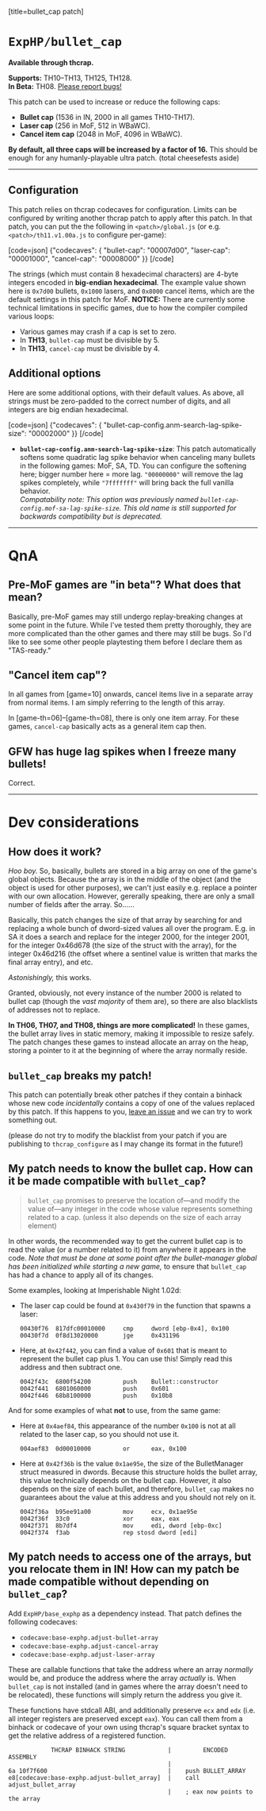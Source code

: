 [title=bullet_cap patch]

# `ExpHP/bullet_cap`

**Available through thcrap.**

**Supports:** TH10&ndash;TH13, TH125, TH128. <br>
**In Beta:** TH08. [Please report bugs!](https://github.com/ExpHP/thcrap-patches/issues/new)

This patch can be used to increase or reduce the following caps:

* **Bullet cap** (1536 in IN, 2000 in all games TH10-TH17).
* **Laser cap** (256 in MoF, 512 in WBaWC).
* **Cancel item cap** (2048 in MoF, 4096 in WBaWC).

**By default, all three caps will be increased by a factor of 16.**  This should be enough for any humanly-playable ultra patch. (total cheesefests aside)

---

## Configuration

This patch relies on thcrap codecaves for configuration.  Limits can be configured by writing another thcrap patch to apply after this patch.  In that patch, you can put the the following in `<patch>/global.js` (or e.g. `<patch>/th11.v1.00a.js` to configure per-game):

[code=json]
{"codecaves": {
    "bullet-cap": "00007d00",
    "laser-cap": "00001000",
    "cancel-cap": "00008000"
}}
[/code]

The strings (which must contain 8 hexadecimal characters) are 4-byte integers encoded in **big-endian hexadecimal**.  The example value shown here is `0x7d00` bullets, `0x1000` lasers, and `0x8000` cancel items, which are the default settings in this patch for MoF.  **NOTICE:** There are currently some technical limitations in specific games, due to how the compiler compiled various loops:

* Various games may crash if a cap is set to zero.
* In **TH13**, `bullet-cap` must be divisible by 5.
* In **TH13**, `cancel-cap` must be divisible by 4.

## Additional options

Here are some additional options, with their default values.  As above, all strings must be zero-padded to the correct number of digits, and all integers are big endian hexadecimal.

[code=json]
{"codecaves": {
    "bullet-cap-config.anm-search-lag-spike-size": "00002000"
}}
[/code]

* **`bullet-cap-config.anm-search-lag-spike-size`**:  This patch automatically softens some quadratic lag spike behavior when canceling many bullets in the following games: MoF, SA, TD.  You can configure the softening here; bigger number here = more lag. `"00000000"` will remove the lag spikes completely, while `"7fffffff"` will bring back the full vanilla behavior.<br>
  *Compatability note: This option was previously named `bullet-cap-config.mof-sa-lag-spike-size`. This old name is still supported for backwards compatibility but is deprecated.*

---

# QnA

## Pre-MoF games are "in beta"? What does that mean?

Basically, pre-MoF games may still undergo replay-breaking changes at some point in the future.  While I've tested them pretty thoroughly, they are more complicated than the other games and there may still be bugs.  So I'd like to see some other people playtesting them before I declare them as "TAS-ready."

## "Cancel item cap"?

In all games from [game=10] onwards, cancel items live in a separate array from normal items.  I am simply referring to the length of this array.

In [game-th=06]&ndash;[game-th=08], there is only one item array.  For these games, `cancel-cap` basically acts as a general item cap then.

## GFW has huge lag spikes when I freeze many bullets!

Correct.

---

# Dev considerations

## How does it work?

*Hoo boy.*  So, basically, bullets are stored in a big array on one of the game's global objects.  Because the array is in the middle of the object (and the object is used for other purposes), we can't just easily e.g. replace a pointer with our own allocation.  However, gererally speaking, there are only a small number of fields after the array. So......

Basically, this patch changes the size of that array by searching for and replacing a whole bunch of dword-sized values all over the program.  E.g. in SA it does a search and replace for the integer 2000, for the integer 2001, for the integer 0x46d678 (the size of the struct with the array), for the integer 0x46d216 (the offset where a sentinel value is written that marks the final array entry), and etc.

*Astonishingly,* this works.

Granted, obviously, not every instance of the number 2000 is related to bullet cap (though the *vast majority* of them are), so there are also blacklists of addresses not to replace.

**In TH06, TH07, and TH08, things are more complicated!**  In these games, the bullet array lives in static memory, making it impossible to resize safely.  The patch changes these games to instead allocate an array on the heap, storing a pointer to it at the beginning of where the array normally reside.

## `bullet_cap` breaks my patch!

This patch can potentially break other patches if they contain a binhack whose new code *incidentally* contains a copy of one of the values replaced by this patch.  If this happens to you, [leave an issue](https://github.com/ExpHP/thcrap-patches/issues/new) and we can try to work something out.

(please do not try to modify the blacklist from your patch if you are publishing to `thcrap_configure` as I may change its format in the future!)

## My patch needs to know the bullet cap.  How can it be made compatible with `bullet_cap`?

> `bullet_cap` promises to preserve the location of&mdash;and modify the value of&mdash;any integer in the code whose value represents something related to a cap. (unless it also depends on the size of each array element)

In other words, the recommended way to get the current bullet cap is to read the value (or a number related to it) from anywhere it appears in the code.  *Note that must be done at some point after the bullet-manager global has been initialized while starting a new game,* to ensure that `bullet_cap` has had a chance to apply all of its changes.

Some examples, looking at Imperishable Night 1.02d:
* The laser cap could be found at `0x430f79` in the function that spawns a laser:
  ```
  00430f76  817dfc00010000     cmp     dword [ebp-0x4], 0x100
  00430f7d  0f8d13020000       jge     0x431196
  ```
* Here, at `0x42f442`, you can find a value of `0x601` that is meant to represent the bullet cap plus 1.  You can use this!  Simply read this address and then subtract one.
  ```
  0042f43c  6800f54200         push    Bullet::constructor
  0042f441  6801060000         push    0x601
  0042f446  68b8100000         push    0x10b8
  ```

And for some examples of what **not** to use, from the same game:
* Here at `0x4aef84`, this appearance of the number `0x100` is not at all related to the laser cap, so you should not use it.
  ```
  004aef83  0d00010000         or      eax, 0x100
  ```
* Here at `0x42f36b` is the value `0x1ae95e`, the size of the BulletManager struct measured in dwords.  Because this structure holds the bullet array, this value technically depends on the bullet cap.  However, it also depends on the size of each bullet, and therefore, `bullet_cap` makes no guarantees about the value at this address and you should not rely on it.
  ```
  0042f36a  b95ee91a00         mov     ecx, 0x1ae95e
  0042f36f  33c0               xor     eax, eax
  0042f371  8b7df4             mov     edi, dword [ebp-0xc]
  0042f374  f3ab               rep stosd dword [edi]
  ```

## <span id="finding-arrays">My patch needs to access one of the arrays, but you relocate them in IN!  How can my patch be made compatible without depending on `bullet_cap`?</span>

Add `ExpHP/base_exphp` as a dependency instead.  That patch defines the following codecaves:

* `codecave:base-exphp.adjust-bullet-array`
* `codecave:base-exphp.adjust-cancel-array`
* `codecave:base-exphp.adjust-laser-array`

These are callable functions that take the address where an array *normally* would be, and produce the address where the array *actually* is.  When `bullet_cap` is not installed (and in games where the array doesn't need to be relocated), these functions will simply return the address you give it.

These functions have stdcall ABI, and additionally preserve `ecx` and `edx` (i.e. all integer registers are preserved except `eax`).  You can call them from a binhack or codecave of your own using thcrap's square bracket syntax to get the relative address of a registered function.

```
            THCRAP BINHACK STRING            |         ENCODED ASSEMBLY
                                             |
6a 10f7f600                                  |    push BULLET_ARRAY
e8[codecave:base-exphp.adjust-bullet_array]  |    call adjust_bullet_array
                                             |    ; eax now points to the array
```
